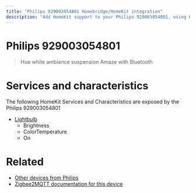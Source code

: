 ```yaml
---
title: "Philips 929003054801 Homebridge/HomeKit integration"
description: "Add HomeKit support to your Philips 929003054801, using Homebridge, Zigbee2MQTT and homebridge-z2m."
---
```

<!---
This file has been GENERATED using src/docgen/docgen.ts
DO NOT EDIT THIS FILE MANUALLY!
-->
# Philips 929003054801
> Hue white ambiance suspension Amaze with Bluetooth


# Services and characteristics
The following HomeKit Services and Characteristics are exposed by
the Philips 929003054801

* [Lightbulb](../../light.md)
  * Brightness
  * ColorTemperature
  * On


# Related
* [Other devices from Philips](../index.md#philips)
* [Zigbee2MQTT documentation for this device](https://www.zigbee2mqtt.io/devices/929003054801.html)